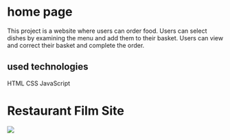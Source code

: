 <h1>home page</h1>

  
This project is a website where users can order food. Users can select dishes by examining the menu and add them to their basket. Users can view and correct their basket and complete the order.  


<h2>used technologies</h2> 

HTML
CSS 
JavaScript 


<h1>Restaurant Film Site</h1>
<img src="/images/restaurant web site.gif"/>
